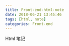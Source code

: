 ```yaml
---
title: Front-end-html-note
date: 2018-06-21 13:45:46
tags: [html, note]
categories: Front-end
---
```


Html 笔记

<!-- more -->
